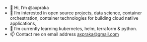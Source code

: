 - 👋 Hi, I’m @axpraka
- 👀 I’m interested in open source projects, data science, container orchestration, container technologies for building cloud natiive applications,
- 🌱 I’m currently learning kubernetes, helm, terraform & python.
- 📫 Contact me on email address axpraka@gmail.com
